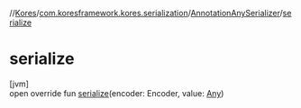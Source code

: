 //[Kores](../../../index.md)/[com.koresframework.kores.serialization](../index.md)/[AnnotationAnySerializer](index.md)/[serialize](serialize.md)

# serialize

[jvm]\
open override fun [serialize](serialize.md)(encoder: Encoder, value: [Any](https://kotlinlang.org/api/latest/jvm/stdlib/kotlin/-any/index.html))
